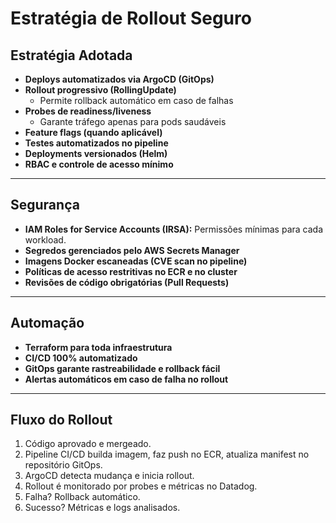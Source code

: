 # Estratégia de Rollout Seguro

## Estratégia Adotada

- **Deploys automatizados via ArgoCD (GitOps)**
- **Rollout progressivo (RollingUpdate)**
    - Permite rollback automático em caso de falhas
- **Probes de readiness/liveness**
    - Garante tráfego apenas para pods saudáveis
- **Feature flags (quando aplicável)**
- **Testes automatizados no pipeline**
- **Deployments versionados (Helm)**
- **RBAC e controle de acesso mínimo**

---

## Segurança

- **IAM Roles for Service Accounts (IRSA):** Permissões mínimas para cada workload.
- **Segredos gerenciados pelo AWS Secrets Manager**
- **Imagens Docker escaneadas (CVE scan no pipeline)**
- **Políticas de acesso restritivas no ECR e no cluster**
- **Revisões de código obrigatórias (Pull Requests)**

---

## Automação

- **Terraform para toda infraestrutura**
- **CI/CD 100% automatizado**
- **GitOps garante rastreabilidade e rollback fácil**
- **Alertas automáticos em caso de falha no rollout**

---

## Fluxo do Rollout

1. Código aprovado e mergeado.
2. Pipeline CI/CD builda imagem, faz push no ECR, atualiza manifest no repositório GitOps.
3. ArgoCD detecta mudança e inicia rollout.
4. Rollout é monitorado por probes e métricas no Datadog.
5. Falha? Rollback automático.
6. Sucesso? Métricas e logs analisados.
